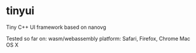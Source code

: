 # tinyui
Tiny C++ UI framework based on nanovg

Tested so far on:
wasm/webassembly platform: Safari, Firefox, Chrome
Mac OS X
